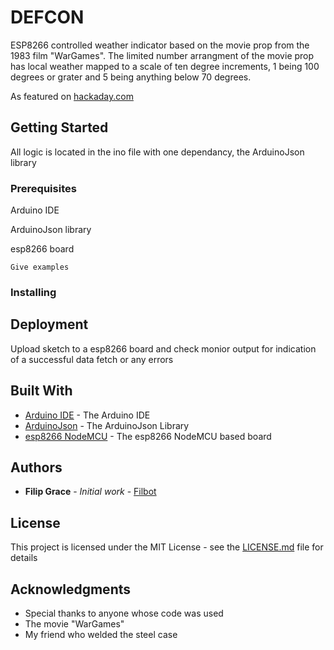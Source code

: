 # DEFCON

ESP8266 controlled weather indicator based on the movie prop from the 1983 film "WarGames". The limited number arrangment of the movie prop has local weather mapped to a scale of ten degree increments, 1 being 100 degrees or grater and 5 being anything below 70 degrees.

As featured on [hackaday.com](https://hackaday.com/2016/08/05/defcon-thermometer/)

## Getting Started

All logic is located in the ino file with one dependancy, the ArduinoJson library

### Prerequisites

Arduino IDE

ArduinoJson library

esp8266 board

```
Give examples
```

### Installing

## Deployment

Upload sketch to a esp8266 board and check monior output for indication of a successful data fetch or any errors

## Built With

- [Arduino IDE](https://www.arduino.cc/en/Main/Software) - The Arduino IDE
- [ArduinoJson](https://www.arduino.cc/en/Main/Software) - The ArduinoJson Library
- [esp8266 NodeMCU](https://nodemcu.readthedocs.io/en/master/) - The esp8266 NodeMCU based board

## Authors

- **Filip Grace** - _Initial work_ - [Filbot](https://github.com/filbot)

## License

This project is licensed under the MIT License - see the [LICENSE.md](LICENSE.md) file for details

## Acknowledgments

- Special thanks to anyone whose code was used
- The movie "WarGames"
- My friend who welded the steel case
